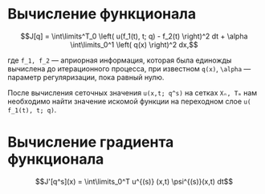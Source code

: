 # Вычисление функционала

```math
J[q] = \int\limits^T_0 \left( u(f_1(t), t; q) - f_2(t) \right)^2 dt + \alpha \int\limits_0^1 \left( q(x) \right)^2 dx,
```
где ``f_1, f_2`` — априорная информация, которая была единожды вычислена до итерационного процесса, при известном ``q(x)``,
``\alpha`` — параметр регуляризации, пока равный нулю.

После вычисления сеточных значения ``u(x,t; q^s)`` на сетках ``Xₙ, Tₘ`` нам необходимо найти значение искомой функции на переходном слое ``u( f_1(t), t; q)``.

# Вычисление градиента функционала

```math
J'[q^s](x) = \int\limits_0^T u^{(s)} (x,t) \psi^{(s)}(x,t) dt
```
